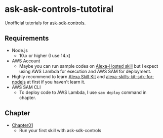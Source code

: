 # ask-ask-controls-tutotiral

Unofficial tutorials for [ask-sdk-controls](https://github.com/alexa/ask-sdk-controls).

## Requirements

- Node.js
  - 10.x or higher (I use 14.x)
- AWS Account
  - Maybe you can run sample codes on [Alexa-Hosted skill](https://developer.amazon.com/en-US/docs/alexa/hosted-skills/build-a-skill-end-to-end-using-an-alexa-hosted-skill.html) but I expect using AWS Lambda for execution and AWS SAM for deployment.
- Highly recommend to learn [Alexa Skill Kit](https://developer.amazon.com/ja-JP/alexa/alexa-skills-kit) and [alexa-skills-kit-sdk-for-nodejs](https://github.com/alexa/alexa-skills-kit-sdk-for-nodejs) at first if you haven't learn it.
- AWS SAM CLI
    - To deploy code to AWS Lambda, I use `sam deploy` command in chapter.

## Chapter

  - [Chapter01](./chapter01)
    - Run your first skill with ask-sdk-controls
